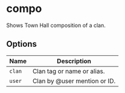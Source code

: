 # compo

Shows Town Hall composition of a clan.

## Options

| Name   | Description                  |
| ------ | ---------------------------- |
| `clan` | Clan tag or name or alias.   |
| `user` | Clan by @user mention or ID. |
